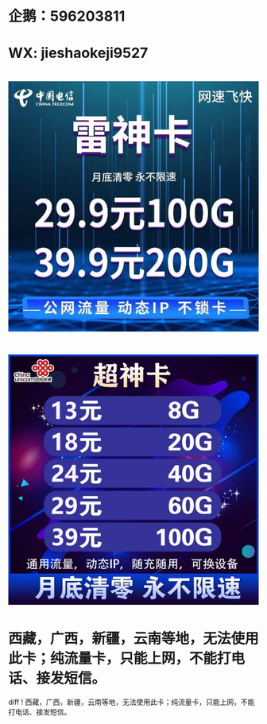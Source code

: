 # <h1>企鹅：596203811                                                                                   
# <h1>WX: jieshaokeji9527
# ![image](https://raw.githubusercontent.com/jjieshaowulian/Contact/master/%E7%94%B5%E4%BF%A1%E9%9B%B7%E7%A5%9E%E5%8D%A1.jpg)
# ![image](https://github.com/jjieshaowulian/Contact/blob/master/%E8%81%94%E9%80%9A%E8%B6%85%E7%A5%9E%E5%8D%A1.png)
# 西藏，广西，新疆，云南等地，无法使用此卡；纯流量卡，只能上网，不能打电话、接发短信。
diff ! 西藏，广西，新疆，云南等地，无法使用此卡；纯流量卡，只能上网，不能打电话、接发短信。
  

